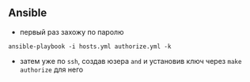 ## Ansible
- первый раз захожу по паролю

`ansible-playbook -i hosts.yml authorize.yml -k`

- затем уже по `ssh`, создав юзера `and` и установив ключ через `make authorize` для него

